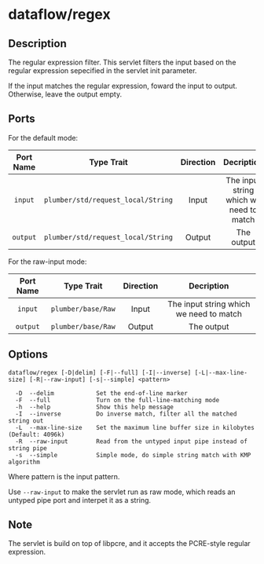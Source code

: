 # dataflow/regex

## Description

The regular expression filter. This servlet filters the input based on the regular expression sepecified in the servlet init parameter.

If the input matches the regular expression, foward the input to output. Otherwise, leave the output empty.

## Ports

For the default mode:

| Port Name | Type Trait                          | Direction | Decription |
|:---------:|:-----------------------------------:|:---------:|:----------:|
| `input`   | `plumber/std/request_local/String`  | Input     | The input string which we need to match |
| `output`  | `plumber/std/request_local/String`  | Output    | The output |

For the raw-input mode:

| Port Name | Type Trait                          | Direction | Decription |
|:---------:|:-----------------------------------:|:---------:|:----------:|
| `input`   | `plumber/base/Raw`  | Input     | The input string which we need to match |
| `output`  | `plumber/base/Raw`  | Output    | The output |

## Options

```
dataflow/regex [-D|delim] [-F|--full] [-I|--inverse] [-L|--max-line-size] [-R|--raw-input] [-s|--simple] <pattern>

  -D  --delim            Set the end-of-line marker
  -F  --full             Turn on the full-line-matching mode
  -h  --help             Show this help message
  -I  --inverse          Do inverse match, filter all the matched string out
  -L  --max-line-size    Set the maximum line buffer size in kilobytes (Default: 4096k)
  -R  --raw-input        Read from the untyped input pipe instead of string pipe
  -s  --simple           Simple mode, do simple string match with KMP algorithm
```

Where pattern is the input pattern. 

Use `--raw-input` to make the servlet run as raw mode, which reads an untyped pipe port and interpet it as a string.

## Note

The servlet is build on top of libpcre, and it accepts the PCRE-style regular expression.

